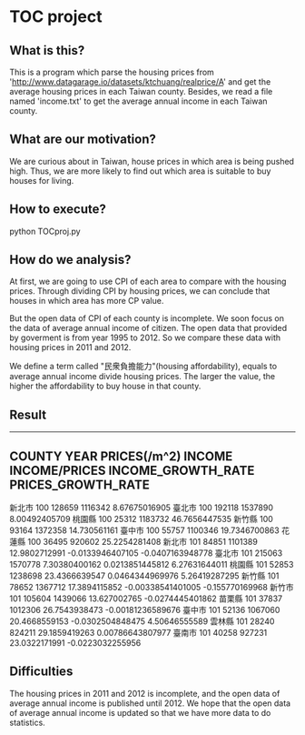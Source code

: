 TOC project
===========

What is this?
-------------
This is a program which parse the housing prices from 'http://www.datagarage.io/datasets/ktchuang/realprice/A' and get the average housing prices in each Taiwan county. Besides, we read a file named 'income.txt' to get the average annual income in each Taiwan county.

What are our motivation?
------------------------
We are curious about in Taiwan, house prices in which area is being pushed high. Thus, we are more likely to find out which area is suitable to buy houses for living.

How to execute?
---------------
python TOCproj.py

How do we analysis?
-------------------
At first, we are going to use CPI of each area to compare with the housing prices. Through dividing CPI by housing prices, we can conclude that houses in which area has more CP value.

But the open data of CPI of each county is incomplete. We soon focus on the data of average annual income of citizen. The open data that provided by goverment is from year 1995 to 2012. So we compare these data with housing prices in 2011 and 2012.

We define a term called "民衆負擔能力"(housing affordability), equals to average annual income divide housing prices. The larger the value, the higher the affordability to buy house in that county.

Result
------
-----------------------------------------------------------------------------------
COUNTY YEAR PRICES(/m^2) INCOME INCOME/PRICES INCOME_GROWTH_RATE PRICES_GROWTH_RATE
-----------------------------------------------------------------------------------
新北市	100	128659	1116342	8.67675016905 
臺北市	100	192118	1537890	8.00492405709 
桃園縣	100	25312	1183732	46.7656447535 
新竹縣	100	93164	1372358	14.730561161 
臺中市	100	55757	1100346	19.7346700863 
花蓮縣	100	36495	920602	25.2254281408 
新北市	101	84851	1101389	12.9802712991 	-0.0133946407105 	-0.0407163948778
臺北市	101	215063	1570778	7.30380400162 	0.0213851445812 	6.27631644011
桃園縣	101	52853	1238698	23.4366639547 	0.0464344969976 	5.26419287295
新竹縣	101	78652	1367712	17.3894115852 	-0.00338541401005 	-0.155770169968
新竹市	101	105604	1439066	13.627002765 	-0.0274445401862 
苗栗縣	101	37837	1012306	26.7543938473 	-0.00181236589676 
臺中市	101	52136	1067060	20.4668559153 	-0.0302504848475 	4.50646555589
雲林縣	101	28240	824211	29.1859419263 	0.00786643807977 
臺南市	101	40258	927231	23.0322171991 	-0.0223032255956 

Difficulties
------------
The housing prices in 2011 and 2012 is incomplete, and the open data of average annual income is published until 2012. We hope that the open data of average annual income is updated so that we have more data to do statistics.

